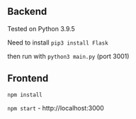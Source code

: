 ## Backend

Tested on Python 3.9.5

Need to install `pip3 install Flask`

then run with `python3 main.py` (port 3001)

## Frontend

`npm install` 

`npm start` - http://localhost:3000

